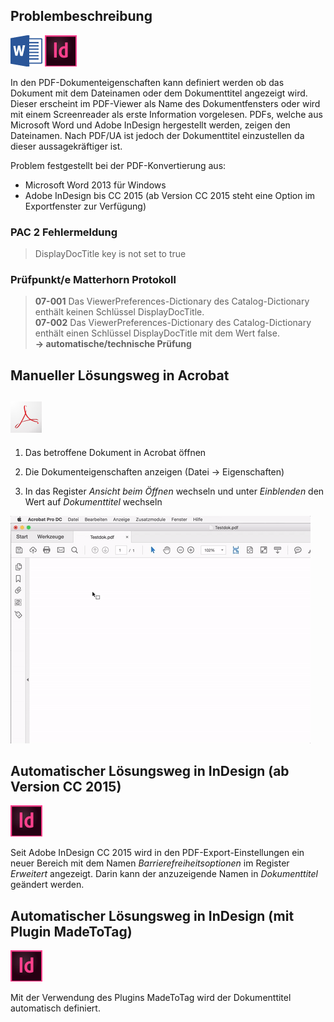## Problembeschreibung

![](/assets/icon_word.jpg)  ![](/assets/icon_indesign.jpg)

In den PDF-Dokumenteigenschaften kann definiert werden ob das Dokument mit dem Dateinamen oder dem Dokumenttitel angezeigt wird. Dieser erscheint im PDF-Viewer als Name des Dokumentfensters oder wird mit einem Screenreader als erste Information vorgelesen. PDFs, welche aus Microsoft Word und Adobe InDesign hergestellt werden, zeigen den Dateinamen. Nach PDF/UA ist jedoch der Dokumenttitel einzustellen da dieser aussagekräftiger ist.

Problem festgestellt bei der PDF-Konvertierung aus:

* Microsoft Word 2013 für Windows
* Adobe InDesign bis CC 2015 \(ab Version CC 2015 steht eine Option im Exportfenster zur Verfügung\)

### PAC 2 Fehlermeldung

> DisplayDocTitle key is not set to true

### **Prüfpunkt/e Matterhorn Protokoll**

> **07-001** Das ViewerPreferences-Dictionary des Catalog-Dictionary enthält keinen Schlüssel DisplayDocTitle.  
> **07-002** Das ViewerPreferences-Dictionary des Catalog-Dictionary enthält einen Schlüssel DisplayDocTitle mit dem Wert false.  
> **→ automatische/technische Prüfung**

## Manueller Lösungsweg in Acrobat

## ![](/assets/icon_acrobat.jpg)

1. Das betroffene Dokument in Acrobat öffnen

2. Die Dokumenteigenschaften anzeigen \(Datei → Eigenschaften\)

3. In das Register _Ansicht beim Öffnen_ wechseln und unter _Einblenden_ den Wert auf _Dokumenttitel_ wechseln

![](/assets/pdf_acrobat_dokumenttitel.gif)

## Automatischer Lösungsweg in InDesign \(ab Version CC 2015\)

![](/assets/icon_indesign.jpg)

Seit Adobe InDesign CC 2015 wird in den PDF-Export-Einstellungen ein neuer Bereich mit dem Namen _Barrierefreiheitsoptionen_ im Register _Erweitert_ angezeigt. Darin kann der anzuzeigende Namen in _Dokumenttitel_ geändert werden.

## Automatischer Lösungsweg in InDesign \(mit Plugin MadeToTag\)

![](/assets/icon_indesign.jpg)

Mit der Verwendung des Plugins MadeToTag wird der Dokumenttitel automatisch definiert.

